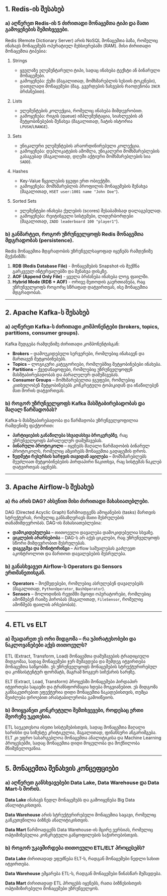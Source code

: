 ## 1. **Redis-ის შესახებ**

### a) აღწერეთ Redis-ის 5 ძირითადი მონაცემთა ტიპი და მათი გამოყენების შემთხვევები.

Redis (Remote Dictionary Server) არის NoSQL მონაცემთა ბაზა, რომელიც ინახავს მონაცემებს ოპერატიულ მეხსიერებაში (RAM). მისი ძირითადი მონაცემთა ტიპებია:

1. Strings

   - ყველაზე ელემენტარული ტიპი, სადაც ინახება ტექსტი ან ბინარული მონაცემები.
   - გამოყენება: ქეში (მაგალითად, მომხმარებლის სესიის ტოკენები), დათვლადი მონაცემები (მაგ. გვერდების ნახვების რაოდენობა `INCR` ბრძანებით).

2. Lists

   - ელემენტების კოლექცია, რომელიც ინახება მიმდევრობით.
   - გამოყენება: რიგის (queue) იმპლემენტაცია, სიახლეების ან შეტყობინებების შენახვა (მაგალითად, ჩატის ისტორია `LPUSH`/`LRANGE`).

3. Sets

   - უნიკალური ელემენტების არაორდინირებული კოლექცია.
   - გამოყენება: დუპლიკატების ამოშლა, უნიკალური მომხმარებლების გასაგებად (მაგალითად, დღეში აქტიური მომხმარებლების სია `SADD`).

4. Hashes

   - Key-Value წყვილების ჯგუფი ერთ ობიექტში.
   - გამოყენება: მომხმარებლის პროფილის მონაცემების შენახვა (მაგალითად, `HSET user:1001 name "John Doe"`).

5. Sorted Sets

   - ელემენტები ინახება ქულების (scores) შესაბამისად დალაგებულად.
   - გამოყენება: რეიტინგული სისტემები, ლიდერბორდები (მაგალითად, `ZADD leaderboard 100 "player1"`).

### b) განმარტეთ, როგორ უზრუნველყოფს Redis მონაცემთა მდგრადობას (persistence).

Redis მონაცემთა მდგრადობის უზრუნველსაყოფად იყენებს რამდენიმე მექანიზმს:

1. **RDB (Redis Database File)** - მონაცემების Snapshot-ის შექმნა გარკვეულ ინტერვალებში და შენახვა დისკზე.
2. **AOF (Append Only File)** - ყველა ბრძანება ინახება ლოგ ფაილში.
3. **Hybrid Mode (RDB + AOF)** - ორივე მეთოდის გაერთიანება, რაც უზრუნველყოფს როგორც სწრაფად დატვირთვას, ისე მონაცემთა მდგრადობას.

---

## 2. **Apache Kafka-ს შესახებ**

### a) აღწერეთ Kafka-ს ძირითადი კომპონენტები (brokers, topics, partitions, consumer groups).

Kafka შედგება რამდენიმე ძირითადი კომპონენტისგან:

- **Brokers** – დამოუკიდებელი სერვერები, რომლებიც ინახავენ და მართავენ შეტყობინებებს.
- **Topics** – ლოგიკური კატეგორიები, რომლებშიც შეტყობინებები ინახება.
- **Partitions** – ქვედანაყოფები, რომლებიც უზრუნველყოფენ მასშტაბირებადობას და პარალელურ დამუშავებას.
- **Consumer Groups** – მომხმარებელთა ჯგუფები, რომლებიც კითხულობენ შეტყობინებებს კონკრეტული ტოპიკიდან და ინაწილებენ მათ შორის დატვირთვას.

### b) როგორ უზრუნველყოფს Kafka მასშტაბირებადობას და მაღალ წარმადობას?

Kafka-ს მასშტაბირებადობა და წარმადობა უზრუნველყოფილია რამდენიმე ფაქტორით:

- **პარტიციების განაწილება სხვადასხვა ბროკერებზე**, რაც უზრუნველყოფს პარალელურ დამუშავებას.
- **ბინარული პროტოკოლი** – იყენებს მაღალი წარმადობის ბინარულ პროტოკოლს, რომელიც ამცირებს მონაცემთა გადაცემის დროს.
- **ზედმეტი რესურსის ხარჯვის თავიდან აცილება** – მომხმარებლებს შეუძლიათ შეტყობინებების პირდაპირი წაკითხვა, რაც სისტემას ნაკლებ დატვირთვას აყენებს.

---

## 3. **Apache Airflow-ს შესახებ**

### a) რა არის DAG? ახსენით მისი ძირითადი მახასიათებლები.

DAG (Directed Acyclic Graph) წარმოადგენს ამოცანების (tasks) მართვის სტრუქტურას, რომელიც განსაზღვრავს მათი შესრულების თანამიმდევრობას. DAG-ის მახასიათებლებია:

- **დამოკიდებულება** – თითოეული დავალება დამოკიდებულია სხვაზე.
- **ციკლების არარსებობა** – DAG-ს არ აქვს ციკლები, რაც უზრუნველყოფს სწორი მიმდევრობით შესრულებას.
- **დაგეგმვა და მონიტორინგი** – Airflow საშუალებას გაძლევთ აკონტროლოთ და მართოთ დავალებების შესრულება.

### b) განასხვავეთ Airflow-ს Operators და Sensors ერთმანეთისგან.

- **Operators** – მოქმედებები, რომლებიც ასრულებენ დავალებებს (მაგალითად, `PythonOperator`, `BashOperator`).
- **Sensors** – მოლოდინის რეჟიმში მყოფი ოპერატორები, რომლებიც ამოწმებენ რაიმე პირობას (მაგალითად, `FileSensor`, რომელიც ამოწმებს ფაილის არსებობას).

---

## 4. **ETL vs ELT**

### a) შეადარეთ ეს ორი მიდგომა – რა უპირატესობები და ნაკლოვანებები აქვს თითოეულს?

ETL (Extract, Transform, Load) მონაცემთა დამუშავების ტრადიციული მიდგომაა, სადაც მონაცემები ჯერ მუშავდება და შემდეგ იტვირთება მონაცემთა საწყობში. ეს უზრუნველყოფს მონაცემების სტრუქტურირებულ და კონსისტენტურ ფორმატს, მაგრამ ზოგჯერ სიჩქარის ხარჯზე.

ELT (Extract, Load, Transform) პროცესში მონაცემები პირდაპირ იტვირთება საცავში და ტრანსფორმაცია ხდება მოგვიანებით. ეს მიდგომა განსაკუთრებით ეფექტურია დიდი მონაცემთა ნაკადებისთვის, თუმცა შეიძლება დროებით არასტაბილურობა გამოიწვიოს.

### b) მოიყვანეთ კონკრეტული შემთხვევები, როდესაც ერთი მეორეზე უკეთესია.

ETL საუკეთესოა ისეთი სისტემებისთვის, სადაც მონაცემთა მაღალი ხარისხი და სიზუსტე კრიტიკულია, მაგალითად, ფინანსური ანგარიშგება. ELT კი უფრო სასარგებლოა მონაცემთა ანალიტიკისა და Machine Learning პროცესებში, სადაც მონაცემთა დიდი მოცულობა და მოქნილობა მნიშვნელოვანია.

---

## 5. **მონაცემთა შენახვის კონცეფციები**

### a) აღწერეთ განსხვავებები Data Lake, Data Warehouse და Data Mart-ს შორის.

**Data Lake** ინახავს ნედლ მონაცემებს და გამოიყენება Big Data ანალიტიკისთვის.

**Data Warehouse** არის სტრუქტურირებული მონაცემთა საცავი, რომელიც განკუთვნილია ბიზნეს ანალიტიკისთვის.

**Data Mart** წარმოადგენს Data Warehouse-ის მცირე ვერსიას, რომელიც ოპტიმიზებულია კონკრეტული განყოფილების საჭიროებისთვის.

### b) როგორ უკავშირდება თითოეული ETL/ELT პროცესებს?

**Data Lake** ძირითადად ეფუძნება ELT-ს, რადგან მონაცემები ნედლი სახით იტვირთება.

**Data Warehouse** ემყარება ETL-ს, რადგან მონაცემები წინასწარ მუშავდება.

**Data Mart** ძირითადად ETL პროცესს იყენებს, რათა ბიზნესისთვის ოპტიმიზირებული მონაცემები უზრუნველყოს.

